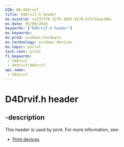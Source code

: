 ```yaml
---
UID: NA:d4drvif
title: D4Drvif.h header
ms.assetid: caf37378-22f9-3683-8178-815716ae30bc
ms.date: 05/09/2018
keywords: ["D4Drvif.h header"]
ms.keywords: 
ms.prod: windows-hardware
ms.technology: windows-devices
ms.topic: portal
tech.root: print
f1_keywords:
 - d4drvif
 - d4drvif/d4drvif
api_name:
 - d4drvif
---
```


# D4Drvif.h header


## -description

This header is used by print. For more information, see:

- [Print devices](../_print/index.md)


